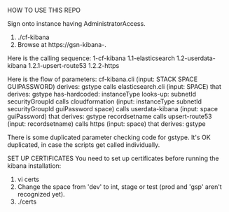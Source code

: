 HOW TO USE THIS REPO

Sign onto instance having AdministratorAccess.
1. ./cf-kibana <stackname> <space> <guipassword>
2. Browse at https://gsn-kibana-<space>.<well-known domain>

Here is the calling sequence:
1-cf-kibana
1.1-elasticsearch
1.2-userdata-kibana
1.2.1-upsert-route53
1.2.2-https

Here is the flow of parameters:
cf-kibana.cli (input: STACK SPACE GUIPASSWORD) derives: gstype
 calls elasticsearch.cli (input: SPACE) that derives: gstype
 has-hardcoded: instanceType
 looks-up: subnetId securityGroupId
 calls cloudformation (input: instanceType subnetId securityGroupId guiPassword space)
 calls userdata-kibana (input: space guiPassword) that derives: gstype recordsetname
  calls upsert-route53 (input: recordsetname)
  calls https (input: space) that derives: gstype


There is some duplicated parameter checking code for gstype. It's OK duplicated,
in case the scripts get called individually.

SET UP CERTIFICATES
You need to set up certificates before running the kibana installation:
1. vi certs
2. Change the space from 'dev' to int, stage or test (prod and 'gsp' aren't recognized yet).
3. ./certs
